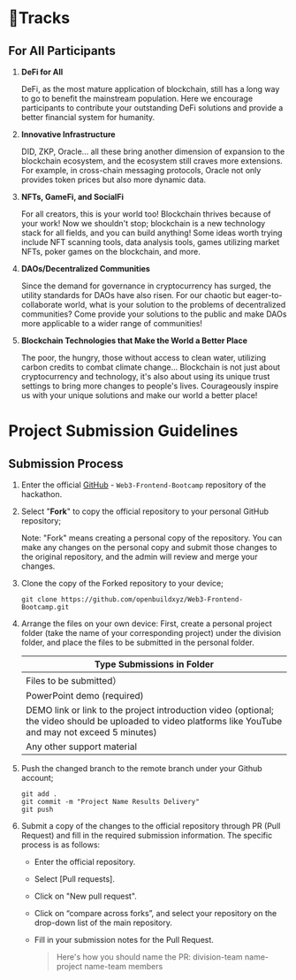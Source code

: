 # 🚀Tracks

## For All Participants


1. **DeFi for All**

   DeFi, as the most mature application of blockchain, still has a long way to go to benefit the mainstream population. Here we encourage participants to contribute your outstanding DeFi solutions and provide a better financial system for humanity.

2. **Innovative Infrastructure**

   DID, ZKP, Oracle... all these bring another dimension of expansion to the blockchain ecosystem, and the ecosystem still craves more extensions. For example, in cross-chain messaging protocols, Oracle not only provides token prices but also more dynamic data.

3. **NFTs, GameFi, and SocialFi**

   For all creators, this is your world too! Blockchain thrives because of your work! Now we shouldn't stop; blockchain is a new technology stack for all fields, and you can build anything! Some ideas worth trying include NFT scanning tools, data analysis tools, games utilizing market NFTs, poker games on the blockchain, and more.

4. **DAOs/Decentralized Communities**

   Since the demand for governance in cryptocurrency has surged, the utility standards for DAOs have also risen. For our chaotic but eager-to-collaborate world, what is your solution to the problems of decentralized communities? Come provide your solutions to the public and make DAOs more applicable to a wider range of communities!

5. **Blockchain Technologies that Make the World a Better Place**

   The poor, the hungry, those without access to clean water, utilizing carbon credits to combat climate change... Blockchain is not just about cryptocurrency and technology, it's also about using its unique trust settings to bring more changes to people's lives. Courageously inspire us with your unique solutions and make our world a better place!
# Project Submission Guidelines

## Submission Process

1. Enter the official [GitHub](https://github.com/openbuildxyz/Web3-Frontend-Bootcamp/blob/main/Projects/readme.md) - `Web3-Frontend-Bootcamp` repository of the hackathon.

2. Select "**Fork**" to copy the official repository to your personal GitHub repository;

   Note: "Fork" means creating a personal copy of the repository. You can make any changes on the personal copy and submit those changes to the original repository, and the admin will review and merge your changes.

3. Clone the copy of the Forked repository to your device;

   ```
   git clone https://github.com/openbuildxyz/Web3-Frontend-Bootcamp.git
   ```

4. Arrange the files on your own device: First, create a personal project folder (take the name of your corresponding project) under the division folder, and place the files to be submitted in the personal folder.

   | Type Submissions in Folder                                                                                                                                |
   | --------------------------------------------------------------------------------------------------------------------------------------------------------- |
   | Files to be submitted）                                                                                                                                   |
   | PowerPoint demo (required)                                                                                                                                |
   | DEMO link or link to the project introduction video (optional; the video should be uploaded to video platforms like YouTube and may not exceed 5 minutes) |
   | Any other support material                                                                                                                                |

5. Push the changed branch to the remote branch under your Github account;

   ```
   git add .
   git commit -m "Project Name Results Delivery"
   git push
   ```

6. Submit a copy of the changes to the official repository through PR (Pull Request) and fill in the required submission information. The specific process is as follows:

   - Enter the official repository.

   - Select [Pull requests].

   - Click on "New pull request".

   - Click on “compare across forks”, and select your repository on the drop-down list of the main repository.

   - Fill in your submission notes for the Pull Request.

     > Here's how you should name the PR: division-team name-project name-team members
